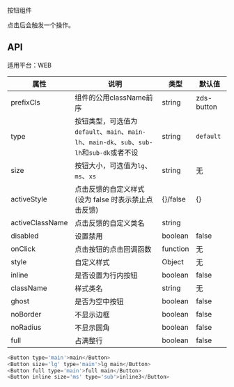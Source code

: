 按钮组件

点击后会触发一个操作。

## API

适用平台：WEB

| 属性            | 说明                                                                                         | 类型     | 默认值     |
| --------------- | -------------------------------------------------------------------------------------------- | -------- | ---------- |
| prefixCls       | 组件的公用className前序                                                                      | string   | zds-button |
| type            | 按钮类型，可选值为`default`、`main`、`main-lh`、`main-dk`、`sub`、`sub-lh`和`sub-dk`或者不设 | string   | `default`  |
| size            | 按钮大小，可选值为`lg`、`ms`、`xs`                                                           | string   | 无         |
| activeStyle     | 点击反馈的自定义样式 (设为 false 时表示禁止点击反馈)                                         | {}/false | {}         |
| activeClassName | 点击反馈的自定义类名                                                                         | string   |            |
| disabled        | 设置禁用                                                                                     | boolean  | false      |
| onClick         | 点击按钮的点击回调函数                                                                       | function | 无         |
| style           | 自定义样式                                                                                   | Object   | 无         |
| inline          | 是否设置为行内按钮                                                                           | boolean  | false      |
| className       | 样式类名                                                                                     | string   | 无         |
| ghost           | 是否为空中按钮                                                                               | boolean  | false      |
| noBorder        | 不显示边框                                                                                   | boolean  | false      |
| noRadius        | 不显示圆角                                                                                   | boolean  | false      |
| full        | 占满整行                                                                                   | boolean  | false      |

```JavaScript
<Button type='main'>main</Button>
<Button size='lg' type='main'>lg main</Button>
<Button full type='main'>full main</Button>
<Button inline size='ms' type='sub'>inline3</Button>
```